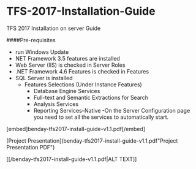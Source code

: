 # TFS-2017-Installation-Guide
TFS 2017 Installation on server Guide 

####Pre-requisites 
- run Windows Update
- NET Framework 3.5 features are installed
- Web Server (IIS) is checked in Server Roles
- .NET Framework 4.6 Features is checked in Features
- SQL Server is installed
    - Features Selections (Under Instance Features)
      - Database Engine Services
      - Full-text and Semantic Extractions for Search
      - Analysis Services
      - Reporting Services–Native
    -On the Server Configuration page you need to set all the services to automatically start.


[embed]benday-tfs2017-install-guide-v1.1.pdf[/embed]

[Project Presentation](benday-tfs2017-install-guide-v1.1.pdf"Project Presentation PDF")

[[/benday-tfs2017-install-guide-v1.1.pdf|ALT TEXT]]
